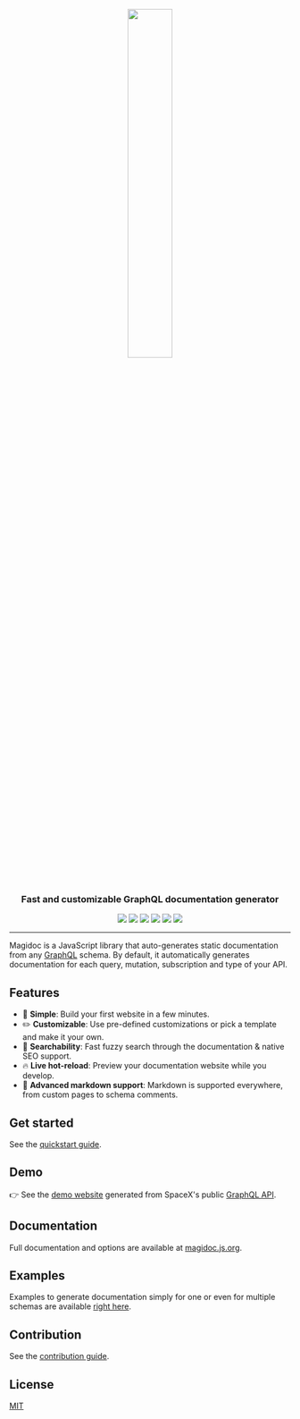 <p align="center">
  <img width="40%" src="./logo/logo_full.png">
</p>

<h3 align="center">Fast and customizable GraphQL documentation generator </h3>

<p align="center">
  <a href="https://www.npmjs.com/package/@magidoc/cli"><img src="https://img.shields.io/npm/v/@magidoc/cli" /></a>
  <a href="https://www.npmjs.com/package/@magidoc/cli"><img src="https://img.shields.io/npm/dw/@magidoc/cli" /></a>
  <a href="https://github.com/magidoc-org/magidoc/actions"><img src="https://img.shields.io/github/actions/workflow/status/magidoc-org/magidoc/build-and-tests.yml?branch=main" /></a>
  <a href="https://github.com/magidoc-org/magidoc/blob/main/LICENSE"><img src="https://img.shields.io/github/license/magidoc-org/magidoc" /></a>
  <a href="https://nodejs.org/en/about/releases/"><img src="https://img.shields.io/node/v/@magidoc/cli" /></a>
  <a href="https://app.codecov.io/gh/magidoc-org/magidoc"><img src="https://img.shields.io/codecov/c/github/magidoc-org/magidoc?label=coverage" /></a>
</p>
  
---

Magidoc is a JavaScript library that auto-generates static documentation from any [GraphQL](https://graphql.org/) schema. By default, it automatically generates documentation for each query, mutation, subscription and type of your API.

## Features

- 🏁 **Simple**: Build your first website in a few minutes.
- ✏️ **Customizable**: Use pre-defined customizations or pick a template and make it your own.
- 🔎 **Searchability**: Fast fuzzy search through the documentation & native SEO support.
- 🔥 **Live hot-reload**: Preview your documentation website while you develop.
- 📝 **Advanced markdown support**: Markdown is supported everywhere, from custom pages to schema comments.

## Get started

See the [quickstart guide](https://magidoc.js.org/introduction/quickstart).

## Demo

👉 See the [demo website](https://magidoc-carbon-multi-page.netlify.app) generated from SpaceX's public [GraphQL API](https://spacex-production.up.railway.app/).

## Documentation

Full documentation and options are available at [magidoc.js.org](https://magidoc.js.org/introduction/welcome).

## Examples

Examples to generate documentation simply for one or even for multiple schemas are available [right here](./packages/examples/).

## Contribution

See the [contribution guide](./CONTRIBUTING.md).

## License

[MIT](./LICENSE)
